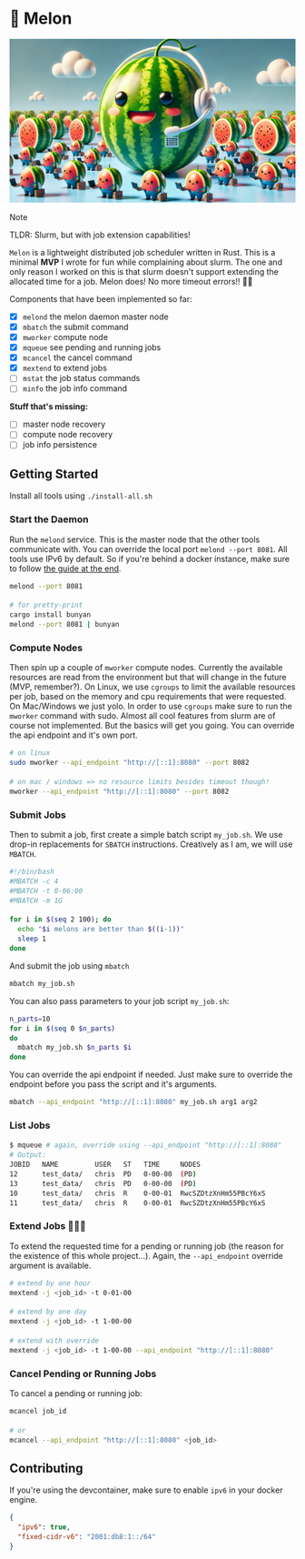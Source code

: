# 🍉 Melon

![](./melon.webp)

> [!NOTE]
> TLDR: Slurm, but with job extension capabilities!

`Melon` is a lightweight distributed job scheduler written in Rust. This is a minimal **MVP** I wrote for fun while complaining about slurm. The one and only reason I worked on this is that slurm doesn't support extending the allocated time for a job. Melon does! No more timeout errors!! 🥳🥳

Components that have been implemented so far:

- [x] `melond` the melon daemon master node
- [x] `mbatch` the submit command
- [x] `mworker` compute node
- [x] `mqueue` see pending and running jobs
- [x] `mcancel` the cancel command
- [x] `mextend` to extend jobs
- [ ] `mstat` the job status commands
- [ ] `minfo` the job info command

**Stuff that's missing:**

- [ ] master node recovery
- [ ] compute node recovery
- [ ] job info persistence

## Getting Started

Install all tools using `./install-all.sh`

### Start the Daemon

Run the `melond` service. This is the master node that the other tools communicate with. You can override the local port `melond --port 8081`. All tools use IPv6 by default. So if you're behind a docker instance, make sure to follow [the guide at the end](#contributing).

```bash
melond --port 8081

# for pretty-print
cargo install bunyan
melond --port 8081 | bunyan
```

### Compute Nodes

Then spin up a couple of `mworker` compute nodes. Currently the available resources are read from the environment but that will change in the future (MVP, remember?). On Linux, we use `cgroups` to limit the available resources per job, based on the memory and cpu requirements that were requested. On Mac/Windows we just yolo. In order to use `cgroups` make sure to run the `mworker` command with sudo. Almost all cool features from slurm are of course not implemented. But the basics will get you going. You can override the api endpoint and it's own port.

```bash
# on linux
sudo mworker --api_endpoint "http://[::1]:8080" --port 8082

# on mac / windows => no resource limits besides timeout though!
mworker --api_endpoint "http://[::1]:8080" --port 8082
```

### Submit Jobs

Then to submit a job, first create a simple batch script `my_job.sh`. We use drop-in replacements for `SBATCH` instructions. Creatively as I am, we will use `MBATCH`.

```bash
#!/bin/bash
#MBATCH -c 4
#MBATCH -t 0-06:00
#MBATCH -m 1G

for i in $(seq 2 100); do
  echo "$i melons are better than $((i-1))"
  sleep 1
done
```

And submit the job using `mbatch`

```bash
mbatch my_job.sh
```

You can also pass parameters to your job script `my_job.sh`:

```bash
n_parts=10
for i in $(seq 0 $n_parts)
do
  mbatch my_job.sh $n_parts $i
done
```

You can override the api endpoint if needed. Just make sure to override the endpoint before you pass the script and it's arguments.

```bash
mbatch --api_endpoint "http://[::1]:8080" my_job.sh arg1 arg2
```

### List Jobs

```bash
$ mqueue # again, override using --api_endpoint "http://[::1]:8080"
# Output:
JOBID   NAME         USER   ST   TIME     NODES
12      test_data/   chris  PD   0-00-00  (PD)
13      test_data/   chris  PD   0-00-00  (PD)
10      test_data/   chris  R    0-00-01  RwcSZDtzXnHm55PBcY6xS
11      test_data/   chris  R    0-00-01  RwcSZDtzXnHm55PBcY6xS
```

### Extend Jobs 🥳🥳🥳

To extend the requested time for a pending or running job (the reason for the existence of this whole project...). Again, the `--api_endpoint` override argument is available.

```bash
# extend by one hour
mextend -j <job_id> -t 0-01-00

# extend by one day
mextend -j <job_id> -t 1-00-00

# extend with override
mextend -j <job_id> -t 1-00-00 --api_endpoint "http://[::1]:8080"
```

### Cancel Pending or Running Jobs

To cancel a pending or running job:

```bash
mcancel job_id

# or
mcancel --api_endpoint "http://[::1]:8080" <job_id>
```

## Contributing

If you're using the devcontainer, make sure to enable `ipv6` in your docker engine.

```json
{
  "ipv6": true,
  "fixed-cidr-v6": "2001:db8:1::/64"
}
```
